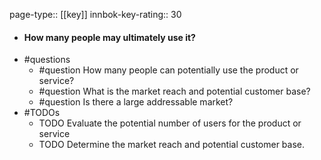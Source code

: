 page-type:: [[key]]
innbok-key-rating:: 30
- #### How many people may ultimately use it?
- #questions
  - #question How many people can potentially use the product or service?
  - #question What is the market reach and potential customer base?
  - #question Is there a large addressable market?
- #TODOs
  - TODO Evaluate the potential number of users for the product or service
  - TODO  Determine the market reach and potential customer base.



